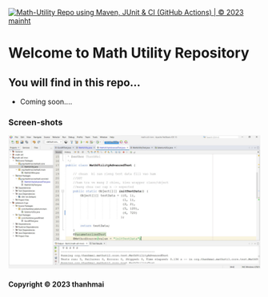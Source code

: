 [![Math-Utility Repo using Maven, JUnit & CI (GitHub Actions) | © 2023 mainht](https://github.com/mainht/math-util-mvn/actions/workflows/math-util-ci.yml/badge.svg)](https://github.com/mainht/math-util-mvn/actions/workflows/math-util-ci.yml)

# Welcome to Math Utility Repository

## You will find in this repo...

* Coming soon....

### Screen-shots
![DDT Source code](https://github.com/mainht/math-util-mvn/blob/main/screenshot/DDT%20Source%20with%20JUnit.jpg)

#### Copyright &#169; 2023 thanhmai
